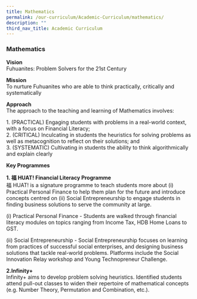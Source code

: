 ```yaml
---
title: Mathematics
permalink: /our-curriculum/Academic-Curriculum/mathematics/
description: ""
third_nav_title: Academic Curriculum
---
```

### Mathematics

**Vision**<br>
Fuhuanites: Problem Solvers for the 21st Century

**Mission** <br>
To nurture Fuhuanites who are able to think practically, critically and systematically

**Approach**<br>
The approach to the teaching and learning of Mathematics involves:

1\.  (PRACTICAL) Engaging students with problems in a real-world context, with a focus on Financial Literacy;      
2\.  (CRITICAL) Inculcating in students the heuristics for solving problems as well as metacognition to reflect on their solutions; and     
3\.  (SYSTEMATIC) Cultivating in students the ability to think algorithmically and explain clearly  

**Key Programmes** 

**1\. 福 HUAT! Financial Literacy Programme**
<br>福 HUAT! is a signature programme to teach students more about (i) Practical Personal Finance to help them plan for the future and introduce concepts centred on (ii) Social Entrepreneurship to engage students in finding business solutions to serve the community at large. 

(i) Practical Personal Finance - Students are walked through financial literacy modules on topics ranging from Income Tax, HDB Home Loans to GST. 

(ii) Social Entrepreneurship - Social Entrepreneurship focuses on learning from practices of successful social enterprises, and designing business solutions that tackle real-world problems. Platforms include the Social Innovation Relay workshop and Young Technopreneur Challenge.

**2\.Infinity+**
<br>Infinity+ aims to develop problem solving heuristics. Identified students attend pull-out classes to widen their repertoire of mathematical concepts (e.g. Number Theory, Permutation and Combination, etc.).